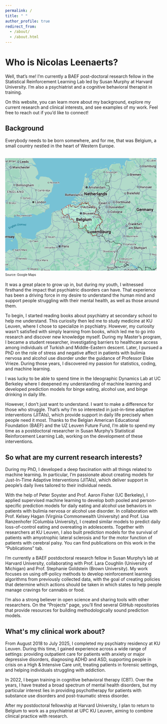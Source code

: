 ```yaml
---
permalink: /
title: " "
author_profile: true
redirect_from:
  - /about/
  - /about.html
---
```


# Who is Nicolas Leenaerts?

Well, that’s me! I’m currently a BAEF post-doctoral research fellow in the Statistical Reinforcement Learning Lab led by Susan Murphy at Harvard University. I’m also a psychiatrist and a cognitive behavioral therapist in training.

On this website, you can learn more about my background, explore my current research and clinical interests, and see examples of my work. Feel free to reach out if you’d like to connect!

## Background

Everybody needs to be born somewhere, and for me, that was Belgium, a small country nestled in the heart of Western Europe.

<br/><img src='/images/Belgium_2.png' width="486" height="359">
<br/><sup><sub>Source: Google Maps</sub></sup>

It was a great place to grow up in, but during my youth, I witnessed firsthand the impact that psychiatric disorders can have. That experience has been a driving force in my desire to understand the human mind and support people struggling with their mental health, as well as those around them.

To begin, I started reading books about psychiatry at secondary school to help me understand. This curiosity then led me to study medicine at KU Leuven, where I chose to specialize in psychiatry. However, my curiosity wasn’t satisfied with simply learning from books, which led me to go into research and discover new knowledge myself. During my Master’s program, I became a student researcher, investigating barriers to healthcare access among individuals of Turkish and Middle-Eastern descent. Later, I pursued a PhD on the role of stress and negative affect in patients with bulimia nervosa and alcohol use disorder under the guidance of Professor Elske Vrieze. During those years, I discovered my passion for statistics, coding, and machine learning.

I was lucky to be able to spend time in the Ideographic Dynamics Lab at UC Berkeley where I deepened my understanding of machine learning and developed prediction models for binge eating, alcohol use, and binge drinking in daily life.

However, I don’t just want to understand. I want to make a difference for those who struggle. That’s why I’m so interested in just-in-time adaptive interventions (JITAIs), which provide support in daily life precisely when people need it most. Thanks to the Belgian American Educational Foundation (BAEF) and the UZ Leuven Future Fund, I’m able to spend my time as a postdoctoral researcher in Susan Murphy’s Statistical Reinforcement Learning Lab, working on the development of these interventions.

## So what are my current research interests?

During my PhD, I developed a deep fascination with all things related to machine learning. In particular, I’m passionate about creating models for Just-In-Time Adaptive Interventions (JITAIs), which deliver support in people’s daily lives tailored to their individual needs.

With the help of Peter Soyster and Prof. Aaron Fisher (UC Berkeley), I applied supervised machine learning to develop both pooled and person-specific prediction models for daily eating and alcohol use behaviors in patients with bulimia nervosa or alcohol use disorder. In collaboration with Prof. Kelsey Hagan (Virginia Commonwealth University) and Prof. Lisa Ranzenhofer (Columbia University), I created similar models to predict daily loss-of-control eating and overeating in adolescents. Together with researchers at KU Leuven, I also built prediction models for the survival of patients with amyotrophic lateral sclerosis and for the motor function of patients with cerebral palsy. You can find publications on this work in the “Publications” tab.

I’m currently a BAEF postdoctoral research fellow in Susan Murphy’s lab at Harvard University, collaborating with Prof. Lara Coughlin (University of Michigan) and Prof. Stephanie Goldstein (Brown University). My work focuses on using off-policy methods to develop reinforcement learning algorithms from previously collected data, with the goal of creating policies that determine which actions should be taken in which states to help people manage cravings for cannabis or food.

I’m also a strong believer in open science and sharing tools with other researchers. On the “Projects” page, you’ll find several GitHub repositories that provide resources for building methodologically sound prediction models.


## What's my clinical work about?

From August 2018 to July 2025, I completed my psychiatry residency at KU Leuven. During this time, I gained experience across a wide range of settings: providing outpatient care for patients with anxiety or major depressive disorders, diagnosing ADHD and ASD, supporting people in crisis on a High & Intensive Care unit, treating patients in forensic settings, and helping individuals struggling with addiction.

In 2022, I began training in cognitive behavioral therapy (CBT). Over the years, I have treated a broad spectrum of mental health disorders, but my particular interest lies in providing psychotherapy for patients with substance use disorders and post-traumatic stress disorder.

After my postdoctoral fellowship at Harvard University, I plan to return to Belgium to work as a psychiatrist at UPC KU Leuven, aiming to combine clinical practice with research.
